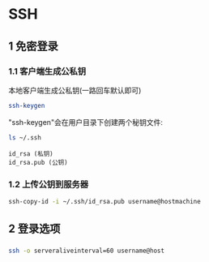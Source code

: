 # SSH


## 1 免密登录

### 1.1 客户端生成公私钥

本地客户端生成公私钥(一路回车默认即可)

```bash
ssh-keygen
```

"ssh-keygen"会在用户目录下创建两个秘钥文件:

```bash
ls ~/.ssh
```

```
id_rsa (私钥)
id_rsa.pub (公钥)
```

### 1.2 上传公钥到服务器

```bash
ssh-copy-id -i ~/.ssh/id_rsa.pub username@hostmachine
```

## 2 登录选项

###

```bash 2.1 防止超时
ssh -o serveraliveinterval=60 username@host
```
